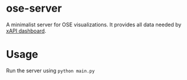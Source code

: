 # ose-server

A minimalist server for OSE visualizations. It provides all data needed by [xAPI dashboard](https://github.com/open-student-environment/xapi-dashboard).

# Usage

Run the server using `python main.py`

